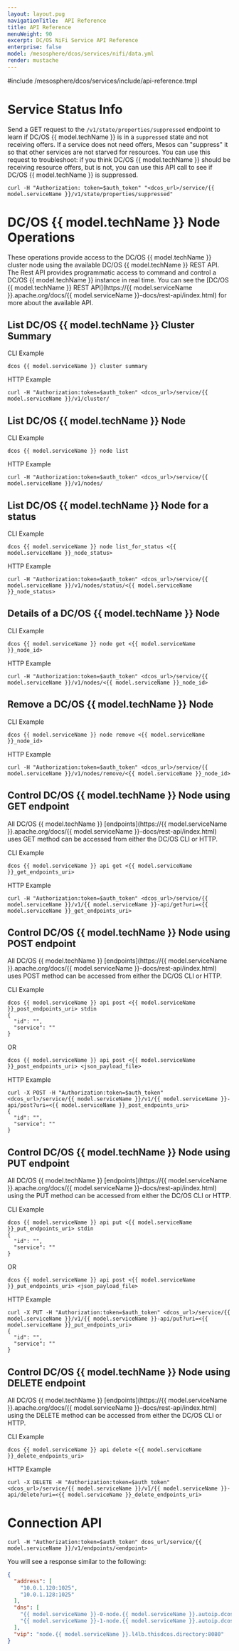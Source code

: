 ```yaml
---
layout: layout.pug
navigationTitle:  API Reference
title: API Reference
menuWeight: 90
excerpt: DC/OS NiFi Service API Reference
enterprise: false
model: /mesosphere/dcos/services/nifi/data.yml
render: mustache
---
```

#include /mesosphere/dcos/services/include/api-reference.tmpl


# Service Status Info
Send a GET request to the `/v1/state/properties/suppressed` endpoint to learn if  DC/OS {{ model.techName }} is in a `suppressed` state and not receiving offers. If a service does not need offers, Mesos can "suppress" it so that other services are not starved for resources.
You can use this request to troubleshoot: if you think  DC/OS {{ model.techName }} should be receiving resource offers, but is not, you can use this API call to see if  DC/OS {{ model.techName }} is suppressed.

```shell
curl -H "Authorization: token=$auth_token" "<dcos_url>/service/{{ model.serviceName }}/v1/state/properties/suppressed"
```

# DC/OS {{ model.techName }} Node Operations
These operations provide access to the DC/OS {{ model.techName }} cluster node using the available DC/OS {{ model.techName }} REST API. The Rest API provides programmatic access to command and control a DC/OS {{ model.techName }} instance in real time. You can see the [DC/OS {{ model.techName }} REST API](https://{{ model.serviceName }}.apache.org/docs/{{ model.serviceName }}-docs/rest-api/index.html) for more about the available API.


## List DC/OS {{ model.techName }} Cluster Summary

CLI Example
```shell
dcos {{ model.serviceName }} cluster summary
```

HTTP Example

```shell
curl -H "Authorization:token=$auth_token" <dcos_url>/service/{{ model.serviceName }}/v1/cluster/
```

## List DC/OS {{ model.techName }} Node

CLI Example
```shell
dcos {{ model.serviceName }} node list
```

HTTP Example

```shell
curl -H "Authorization:token=$auth_token" <dcos_url>/service/{{ model.serviceName }}/v1/nodes/
```

## List DC/OS {{ model.techName }} Node for a status

CLI Example
```shell
dcos {{ model.serviceName }} node list_for_status <{{ model.serviceName }}_node_status>
```

HTTP Example

```shell
curl -H "Authorization:token=$auth_token" <dcos_url>/service/{{ model.serviceName }}/v1/nodes/status/<{{ model.serviceName }}_node_status>
```

## Details of a DC/OS {{ model.techName }} Node

CLI Example
```shell
dcos {{ model.serviceName }} node get <{{ model.serviceName }}_node_id>
```

HTTP Example

```shell
curl -H "Authorization:token=$auth_token" <dcos_url>/service/{{ model.serviceName }}/v1/nodes/<{{ model.serviceName }}_node_id>
```


## Remove a DC/OS {{ model.techName }} Node

CLI Example
```shell
dcos {{ model.serviceName }} node remove <{{ model.serviceName }}_node_id>
```

HTTP Example

```shell
curl -H "Authorization:token=$auth_token" <dcos_url>/service/{{ model.serviceName }}/v1/nodes/remove/<{{ model.serviceName }}_node_id>
```

## Control DC/OS {{ model.techName }} Node using GET endpoint
All DC/OS {{ model.techName }} [endpoints](https://{{ model.serviceName }}.apache.org/docs/{{ model.serviceName }}-docs/rest-api/index.html) uses GET method can be accessed from either the DC/OS CLI or HTTP.

CLI Example
```shell
dcos {{ model.serviceName }} api get <{{ model.serviceName }}_get_endpoints_uri>
```

HTTP Example

```shell
curl -H "Authorization:token=$auth_token" <dcos_url>/service/{{ model.serviceName }}/v1/{{ model.serviceName }}-api/get?uri=<{{ model.serviceName }}_get_endpoints_uri>
```

## Control DC/OS {{ model.techName }} Node using POST endpoint
All DC/OS {{ model.techName }} [endpoints](https://{{ model.serviceName }}.apache.org/docs/{{ model.serviceName }}-docs/rest-api/index.html) uses POST method can be accessed from either the DC/OS CLI or HTTP.

CLI Example
```shell
dcos {{ model.serviceName }} api post <{{ model.serviceName }}_post_endpoints_uri> stdin
{
  "id": "",
  "service": ""
}
```

OR

```shell
dcos {{ model.serviceName }} api post <{{ model.serviceName }}_post_endpoints_uri> <json_payload_file>
```

HTTP Example

```shell
curl -X POST -H "Authorization:token=$auth_token" <dcos_url>/service/{{ model.serviceName }}/v1/{{ model.serviceName }}-api/post?uri=<{{ model.serviceName }}_post_endpoints_uri>
{
  "id": "",
  "service": ""
}
```

## Control DC/OS {{ model.techName }} Node using PUT endpoint
All DC/OS {{ model.techName }} [endpoints](https://{{ model.serviceName }}.apache.org/docs/{{ model.serviceName }}-docs/rest-api/index.html) using the PUT method can be accessed from either the DC/OS CLI or HTTP.

CLI Example
```shell
dcos {{ model.serviceName }} api put <{{ model.serviceName }}_put_endpoints_uri> stdin
{
  "id": "",
  "service": ""
}
```

OR

```shell
dcos {{ model.serviceName }} api post <{{ model.serviceName }}_put_endpoints_uri> <json_payload_file>
```

HTTP Example

```shell
curl -X PUT -H "Authorization:token=$auth_token" <dcos_url>/service/{{ model.serviceName }}/v1/{{ model.serviceName }}-api/put?uri=<{{ model.serviceName }}_put_endpoints_uri>
{
  "id": "",
  "service": ""
}
```

## Control DC/OS {{ model.techName }} Node using DELETE endpoint
All DC/OS {{ model.techName }} [endpoints](https://{{ model.serviceName }}.apache.org/docs/{{ model.serviceName }}-docs/rest-api/index.html) using the DELETE method can be accessed from either the DC/OS CLI or HTTP.

CLI Example
```shell
dcos {{ model.serviceName }} api delete <{{ model.serviceName }}_delete_endpoints_uri>
```

HTTP Example

```shell
curl -X DELETE -H "Authorization:token=$auth_token" <dcos_url>/service/{{ model.serviceName }}/v1/{{ model.serviceName }}-api/delete?uri=<{{ model.serviceName }}_delete_endpoints_uri>
```

# Connection API

```shell
curl -H "Authorization:token=$auth_token" dcos_url/service/{{ model.serviceName }}/v1/endpoints/<endpoint>
```

You will see a response similar to the following:

```json
{
  "address": [
    "10.0.1.120:1025",
    "10.0.1.128:1025"
  ],
  "dns": [
    "{{ model.serviceName }}-0-node.{{ model.serviceName }}.autoip.dcos.thisdcos.directory:1025",
    "{{ model.serviceName }}-1-node.{{ model.serviceName }}.autoip.dcos.thisdcos.directory:1025"
  ],
  "vip": "node.{{ model.serviceName }}.l4lb.thisdcos.directory:8080"
}
```
